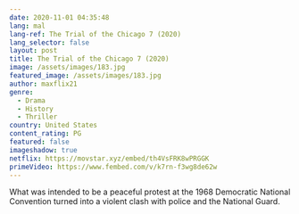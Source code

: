 ```yaml
---
date: 2020-11-01 04:35:48
lang: mal
lang-ref: The Trial of the Chicago 7 (2020)
lang_selector: false
layout: post
title: The Trial of the Chicago 7 (2020)
image: /assets/images/183.jpg
featured_image: /assets/images/183.jpg
author: maxflix21
genre:
  - Drama
  - History
  - Thriller
country: United States
content_rating: PG
featured: false
imageshadow: true
netflix: https://movstar.xyz/embed/th4VsFRK8wPRGGK
primeVideo: https://www.fembed.com/v/k7rn-f3wg8de62w
---
```

What was intended to be a peaceful protest at the 1968 Democratic National Convention turned into a violent clash with police and the National Guard.